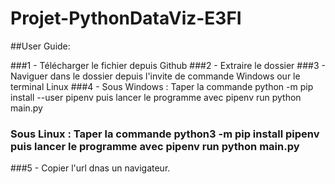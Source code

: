 # Projet-PythonDataViz-E3FI

##User Guide:

###1 - Télécharger le fichier depuis Github
###2 - Extraire le dossier
###3 - Naviguer dans le dossier depuis l'invite de commande Windows our le terminal Linux
###4 - Sous Windows : Taper la commande python -m pip install --user pipenv puis lancer le programme avec pipenv run python main.py
###    Sous Linux : Taper la commande python3 -m pip install pipenv puis lancer le programme avec pipenv run python main.py
###5 - Copier l'url dnas un navigateur.
